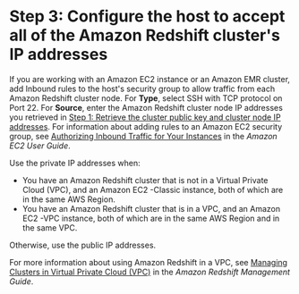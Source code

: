 # Step 3: Configure the host to accept all of the Amazon Redshift cluster's IP addresses<a name="load-from-host-steps-configure-security-groups"></a>

 If you are working with an Amazon EC2 instance or an Amazon EMR cluster, add Inbound rules to the host's security group to allow traffic from each Amazon Redshift cluster node\. For **Type**, select SSH with TCP protocol on Port 22\. For **Source**, enter the Amazon Redshift cluster node IP addresses you retrieved in [Step 1: Retrieve the cluster public key and cluster node IP addresses](load-from-host-steps-retrieve-key-and-ips.md)\. For information about adding rules to an Amazon EC2 security group, see [Authorizing Inbound Traffic for Your Instances](https://docs.aws.amazon.com/AWSEC2/latest/UserGuide/authorizing-access-to-an-instance.html) in the *Amazon EC2 User Guide*\. 

Use the private IP addresses when: 
+ You have an Amazon Redshift cluster that is not in a Virtual Private Cloud \(VPC\), and an Amazon EC2 \-Classic instance, both of which are in the same AWS Region\. 
+  You have an Amazon Redshift cluster that is in a VPC, and an Amazon EC2 \-VPC instance, both of which are in the same AWS Region and in the same VPC\.

 Otherwise, use the public IP addresses\.

For more information about using Amazon Redshift in a VPC, see [Managing Clusters in Virtual Private Cloud \(VPC\)](https://docs.aws.amazon.com/redshift/latest/mgmt/managing-clusters-vpc.html) in the *Amazon Redshift Management Guide*\. 